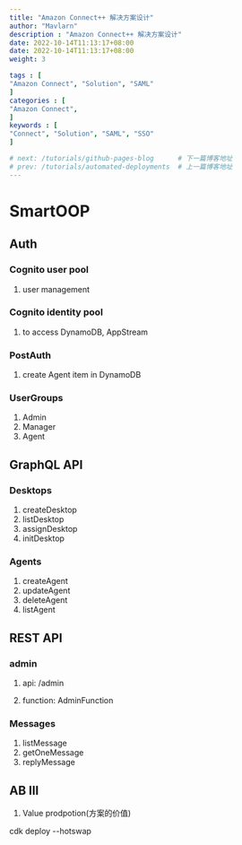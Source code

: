 ```yaml
---
title: "Amazon Connect++ 解决方案设计"
author: "Mavlarn"
description : "Amazon Connect++ 解决方案设计"
date: 2022-10-14T11:13:17+08:00
date: 2022-10-14T11:13:17+08:00
weight: 3

tags : [                                    
"Amazon Connect", "Solution", "SAML"
]
categories : [                              
"Amazon Connect",
]
keywords : [                                
"Connect", "Solution", "SAML", "SSO"
]

# next: /tutorials/github-pages-blog      # 下一篇博客地址
# prev: /tutorials/automated-deployments  # 上一篇博客地址
---
```



# SmartOOP

## Auth
### Cognito user pool
1. user management

### Cognito identity pool
1. to access DynamoDB, AppStream

### PostAuth
1. create Agent item in DynamoDB


### UserGroups
1. Admin
2. Manager
3. Agent


## GraphQL API


### Desktops
1. createDesktop
2. listDesktop
3. assignDesktop
4. initDesktop

### Agents
1. createAgent
2. updateAgent
3. deleteAgent
4. listAgent

## REST API

### admin

1. api: /admin

2. function: AdminFunction


### Messages

1. listMessage
2. getOneMessage
3. replyMessage


## AB III

1. Value prodpotion(方案的价值)


cdk deploy --hotswap



